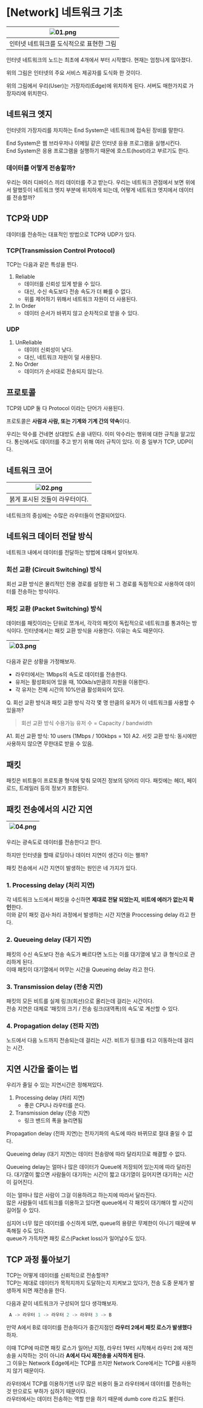 # [Network] 네트워크 기초
| ![01.png](assets/%5BNetwork%5D%20%EB%84%A4%ED%8A%B8%EC%9B%8C%ED%81%AC%20%EA%B8%B0%EC%B4%88/01.png) |
|:--------------------------------------------------------------------------------------------------:|
|                                       인터넷 네트워크를 도식적으로 표현한 그림                                       |

인터넷 네트워크의 노드는 최초에 4개에서 부터 시작했다.
현재는 엄청나게 많아졌다.

위의 그림은 인터넷의 주요 서비스 제공자를 도식화 한 것이다.

위의 그림에서 우리(User)는 가장자리(Edge)에 위치하게 된다.
서버도 매한가지로 가장자리에 위치한다.

## 네트워크 엣지
인터넷의 가장자리를 차지하는 End System은 네트워크에 접속된 장비를 말한다.

End System은 웹 브라우저나 이메일 같은 인터넷 응용 프로그램을 실행시킨다.  
End System은 응용 프로그램을 실행하기 때문에 호스트(host)라고 부르기도 한다.

### 데이터를 어떻게 전송할까?
우리는 여러 디바이스 끼리 데이터를 주고 받는다.
우리는 네트워크 관점에서 보면 위에서 말했듯이 네트워크 엣지 부분에 위치하게 되는데, 어떻게 네트워크 엣지에서 데이터를 전송할까?

## TCP와 UDP
데이터를 전송하는 대표적인 방법으로 TCP와 UDP가 있다.

### TCP(Transmission Control Protocol)
TCP는 다음과 같은 특성을 띈다.
1. Reliable
   - 데이터를 신뢰성 있게 받을 수 있다.
   - 대신, 수신 속도보다 전송 속도가 더 빠를 수 없다.
   - 위를 제어하기 위해서 네트워크 자원이 더 사용된다.
2. In Order
   - 데이터 순서가 바뀌지 않고 순차적으로 받을 수 있다.

### UDP
1. UnReliable
   - 데이터 신뢰성이 낮다.
   - 대신, 네트워크 자원이 덜 사용된다.
2. No Order
   - 데이터가 순서대로 전송되지 않는다.

## 프로토콜
TCP와 UDP 둘 다 Protocol 이라는 단어가 사용된다.

프로토콜은 **사람과 사람, 또는 기계와 기계 간의 약속**이다.

우리는 악수를 건네면 상대방도 손을 내민다. 이미 악수라는 행위에 대한 규칙을 알고있다.
통신에서도 데이터를 주고 받기 위해 여러 규칙이 있다. 이 중 일부가 TCP, UDP이다.

## 네트워크 코어
| ![02.png](assets/%5BNetwork%5D%20%EB%84%A4%ED%8A%B8%EC%9B%8C%ED%81%AC%20%EA%B8%B0%EC%B4%88/02.png) |
|:--------------------------------------------------------------------------------------------------:|
|                                         붉게 표시된 것들이 라우터이다.                                          |

네트워크의 중심에는 수많은 라우터들이 연결되어있다.

## 네트워크 데이터 전달 방식
네트워크 내에서 데이터를 전달하는 방법에 대해서 알아보자.

### 회선 교환 (Circuit Switching) 방식
회선 교환 방식은 물리적인 전용 경로를 설정한 뒤 그 경로를 독점적으로 사용하여 데이터를 전송하는 방식이다.

### 패킷 교환 (Packet Switching) 방식
데이터를 패킷이라는 단위로 쪼개서, 각각의 패킷이 독립적으로 네트워크를 통과하는 방식이다.
인터넷에서는 패킷 교환 방식을 사용한다. 이유는 속도 때문이다.

| ![03.png](assets/%5BNetwork%5D%20%EB%84%A4%ED%8A%B8%EC%9B%8C%ED%81%AC%20%EA%B8%B0%EC%B4%88/03.png) |
|:--------------------------------------------------------------------------------------------------:|

다음과 같은 상황을 가정해보자.
- 라우터에서는 1Mbps의 속도로 데이터를 전송한다.
- 유저는 활성화되어 있을 때, 100kb/s만큼의 자원을 이용한다.
- 각 유저는 전체 시간의 10%만큼 활성화되어 있다.

Q. 회선 교환 방식과 패킷 교환 방식 각각 몇 명 만큼의 유저가 이 네트워크를 사용할 수 있을까?
> 회선 교환 방식 수용가능 유저 수 = Capacity / bandwidth

A1. 회선 교환 방식: 10 users (1Mbps / 100kbps = 10) 
A2. 서킷 교환 방식: 동시에만 사용하지 않으면 무한대로 받을 수 있음. 

## 패킷
패킷은 비트들이 프로토콜 형식에 맞춰 모여진 정보의 덩어리 이다.
패킷에는 헤더, 페이로드, 트레일러 등의 정보가 포함된다.

## 패킷 전송에서의 시간 지연
| ![04.png](assets/%5BNetwork%5D%20%EB%84%A4%ED%8A%B8%EC%9B%8C%ED%81%AC%20%EA%B8%B0%EC%B4%88/04.png) |
|:--------------------------------------------------------------------------------------------------:|

우리는 광속도로 데이터를 전송한다고 한다.

하지만 인터넷을 할때 로딩이나 데이터 지연이 생긴다 이는 왤까?

패킷 전송에서 시간 지연이 발생하는 원인은 네 가지가 있다.

### 1. Processing delay (처리 지연)
각 네트워크 노드에서 패킷을 수신하면 **제대로 전달 되었는지, 비트에 에러가 없는지 확인**한다.  
이와 같이 패킷 검사·처리 과정에서 발생하는 시간 지연을 Proccessing delay 라고 한다.  

### 2. Queueing delay (대기 지연)
패킷의 수신 속도보다 전송 속도가 빠르다면 노드는 이를 대기열에 넣고 큐 형식으로 관리하게 된다.  
이때 패킷이 대기열에서 머무는 시간을 Queueing delay 라고 한다.  

### 3. Transmission delay (전송 지연)
패킷의 모든 비트를 실제 링크(회선)으로 올리는데 걸리는 시간이다.  
전송 지연은 대체로 ‘패킷의 크기 / 전송 링크(대역폭)의 속도’로 계산할 수 있다.  

### 4. Propagation delay (전파 지연)
노드에서 다음 노드까지 전송되는데 걸리는 시간. 비트가 링크를 타고 이동하는데 걸리는 시간.

## 지연 시간을 줄이는 법
우리가 줄일 수 있는 지연시간은 정해져있다.

1. Processing delay (처리 지연)
   - 좋은 CPU나 라우터를 쓴다.
2. Transmission delay (전송 지연)
   - 링크 밴드의 폭을 늘리면됨


Propagation delay (전파 지연)는 전자기파의 속도에 따라 바뀌므로 절대 줄일 수 없다.

Queueing delay (대기 지연)는 데이터 전송량에 따라 달라지므로 해결할 수 없다.

Queueing delay는 얼마나 많은 데이터가 Queue에 저장되어 있는지에 따라 달라진다.
대기열이 짧으면 사람들이 대기하는 시간이 짧고 대기열이 길어지면 대기하는 시간이 길어진다.

이는 얼마나 많은 사람이 그걸 이용하려고 하는지에 따라서 달라진다.  
많은 사람들이 네트워크를 이용하고 있다면 queue에서 각 패킷이 대기해야 할 시간이 길어질 수 있다.

심지어 너무 많은 데이터를 수신하게 되면, queue의 용량은 무제한이 아니기 때문에 부족해질 수도 있다.  
queue가 가득차면 패킷 로스(Packet loss)가 일어날수도 있다.

## TCP 과정 톺아보기
TCP는 어떻게 데이터를 신뢰적으로 전송할까?  
TCP는 제대로 데이터가 목적지까지 도달하는지 지켜보고 있다가, 전송 도중 문제가 발생하게 되면 재전송을 한다.

다음과 같이 네트워크가 구성되어 있다 생각해보자.
```jsx
 A -> 라우터 1 -> 라우터 2 -> 라우터 3 -> B
```

만약 A에서 B로 데이터를 전송하다가 중간지점인 **라우터 2에서 패킷 로스가 발생했다** 하자.  

이때 TCP에 따르면 패킷 로스가 일어난 지점, 라우터 1부터 시작해서 라우터 2에 재전송을 시작하는 것이 아니라 **A에서 다시 재전송을 시작하게 된다.**  
그 이유는 Network Edge에서는 TCP를 쓰지만 Network Core에서는 TCP를 사용하지 않기 때문이다.

라우터에서 TCP를 이용하기엔 너무 많은 비용이 들고 라우터에서 데이터를 전송하는 것 만으로도 부하가 심하기 때문이다.  
라우터에서는 데이터 전송하는 역할 만을 하기 때문에 dumb core 라고도 불린다.